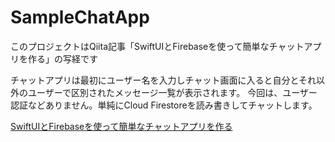 # SampleChatApp
このプロジェクトはQiita記事「SwiftUIとFirebaseを使って簡単なチャットアプリを作る」の写経です

チャットアプリは最初にユーザー名を入力しチャット画面に入ると自分とそれ以外のユーザーで区別されたメッセージ一覧が表示されます。
今回は、ユーザー認証などありません。単純にCloud Firestoreを読み書きしてチャットします。

[SwiftUIとFirebaseを使って簡単なチャットアプリを作る](https://qiita.com/From_F/items/85ae490283c11c6f795f)
